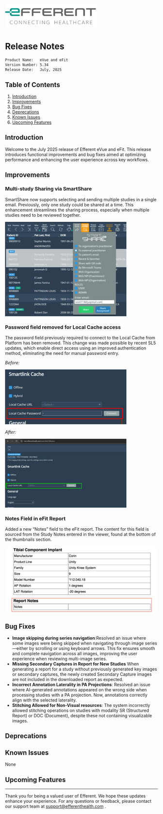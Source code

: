 <img class="logo" width="300" alt="logo" src="../../efferent_logo.png" />

<br/>

# Release Notes

```
Product Name:   eVue and eFit
Version Number: 5.34
Release Date:   July, 2025
```

## Table of Contents

1. [Introduction](#introduction)
2. [Improvements](#improvements)
3. [Bug Fixes](#bug-fixes)
4. [Deprecations](#deprecations)
5. [Known Issues](#known-issues)
6. [Upcoming Features](#upcoming-features)

## Introduction

Welcome to the July 2025 release of Efferent eVue and eFit. This release introduces functional improvements and bug fixes aimed at optimizing performance and enhancing the user experience across key workflows. 

## Improvements

### Multi-study Sharing via SmartShare
SmartShare now supports selecting and sending multiple studies in a single email. Previously, only one study could be shared at a time. This enhancement streamlines the sharing process, especially when multiple studies need to be reviewed together. 

<img width=400 src="pic2.png">

### Password field removed for Local Cache access
The password field previously required to connect to the Local Cache from Platform has been removed. This change was made possible by recent SL5 updates, which enable direct access using an improved authentication method, eliminating the need for manual password entry.

_Before:_

<img width=400 src="pic4.png">

_After:_

<img width=400 src="pic1.png">

### Notes Field in eFit Report
Added a new “Notes” field to the eFit report. The content for this field is sourced from the Study Notes entered in the viewer, found at the bottom of the thumbnails section.

<img width=500 src="pic3.png">

## Bug Fixes

- **Image skipping during series navigation**:Resolved an issue where some images were being skipped when navigating through image series—either by scrolling or using keyboard arrows. This fix ensures smooth and complete navigation across all images, improving the user experience when reviewing multi-image series.
- **Missing Secondary Captures in Report for New Studies** When generating a report for a study without previously generated key images or secondary captures, the newly created Secondary Capture images are not included in the downloaded report as expected.
- **Incorrect Annotation Laterality in PA Projections**: Resolved an issue where AI-generated annotations appeared on the wrong side when processing studies with a PA projection. Now, annotations correctly align with the selected laterality.
- **Stitching Allowed for Non-Visual resources**: The system incorrectly allowed stitching operations on studies with modality SR (Structured Report) or DOC (Document), despite these not containing visualizable images.

## Deprecations

## Known Issues

None

## Upcoming Features



---

Thank you for being a valued user of Efferent. We hope these updates enhance your experience. For any questions or feedback, please contact our support team at support@efferenthealth.com .